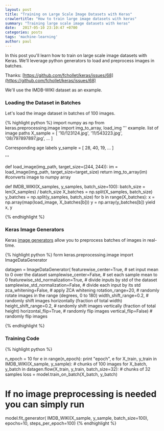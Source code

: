 ```yaml
---
layout: post
title: "Training on Large Scale Image Datasets with Keras"
crawlertitle: "How to train large image datasets with keras"
summary: "Training large scale image datasets with keras"
date:   2017-05-10 23:10:47 +0700
categories: posts
tags: 'machine-learning'
author: paul
---
```


In this post you'll learn how to train on large scale image datasets with Keras.
We'll leverage python generators to load and preprocess images in batches.

Thanks: [https://github.com/fchollet/keras/issues/68](https://github.com/fchollet/keras/issues/68)

We'll use the IMDB-WIKI dataset as an example.

### Loading the Dataset in Batches
Let's load the image dataset in batches of 100 images.

{% highlight python %}
import numpy as np
from keras.preprocessing.image import img_to_array, load_img
'''
example. list of image paths
X_sample = [
  '10/123124.jpg',
  '11/543223.jpg',
  '08/797897897.jpg',
  ...
]

Corresponding age labels
y_sample = [
  28,
  40,
  19,
  ...
]

'''

def load_image(img_path, target_size=(244, 244)):
  im = load_image(img_path, target_size=target_size)
  return img_to_array(im) #converts image to numpy array

def IMDB_WIKI(X_samples, y_samples, batch_size=100):
  batch_size = len(X_samples) / batch_size
  X_batches = np.split(X_samples, batch_size)
  y_batches = np.split(y_samples, batch_size)
  for b in range(X_batches):
    x = np.array(map(load_image, X_batches[b]))
    y = np.array(y_batches[b])
    yield x, y

{% endhighlight %}

### Keras Image Generators
Keras [image generators](https://keras.io/preprocessing/image/) allow you to preprocess batches of images in real-time.

{% highlight python %}
form keras.preprocessing.image import ImageDataGenerator

datagen = ImageDataGenerator(
        featurewise_center=True, # set input mean to 0 over the dataset
        samplewise_center=False, # set each sample mean to 0
        featurewise_std_normalization=True, # divide inputs by std of the dataset
        samplewise_std_normalization=False, # divide each input by its std
        zca_whitening=False, # apply ZCA whitening
        rotation_range=20, # randomly rotate images in the range (degrees, 0 to 180)
        width_shift_range=0.2, # randomly shift images horizontally (fraction of total width)
        height_shift_range=0.2, # randomly shift images vertically (fraction of total height)
        horizontal_flip=True, # randomly flip images
        vertical_flip=False) # randomly flip images

{% endhighlight %}

### Training Code

{% highlight python %}

n_epoch = 10
for e in range(n_epoch):
  print "epoch", e
  for X_train, y_train in IMDB_WIKI(X_sample, y_sample): # chunks of 100 images
    for X_batch, y_batch in datagen.flow(X_train, y_train, batch_size=32): # chunks of 32 samples
      loss = model.train_on_batch(X_batch, y_batch)


# If no image preprocessing is needed you can simply run
model.fit_generator(
  IMDB_WIKI(X_sample, y_sample, batch_size=100),
  epochs=10,
  steps_per_epoch=100)
{% endhighlight %}
